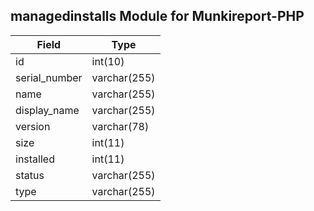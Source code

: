 ## managedinstalls Module for Munkireport-PHP


| Field         | Type             |
|-----------------|--------------------|
| id            | int(10)          |
| serial_number | varchar(255)     |
| name          | varchar(255)     |
| display_name  | varchar(255)     |
| version       | varchar(78)      |
| size          | int(11)          |
| installed     | int(11)          |
| status        | varchar(255)     |
| type          | varchar(255)     |
